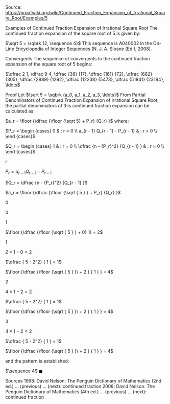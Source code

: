# 

Source: https://proofwiki.org/wiki/Continued_Fraction_Expansion_of_Irrational_Square_Root/Examples/5



Examples of Continued Fraction Expansion of Irrational Square Root
The continued fraction expansion of the square root of $5$ is given by:

$\sqrt 5 = \sqbrk {2, \sequence 4}$
This sequence is A040002 in the On-Line Encyclopedia of Integer Sequences (N. J. A. Sloane (Ed.), 2008).


Convergents
The sequence of convergents to the continued fraction expansion of the square root of $5$ begins:

$\dfrac 2 1, \dfrac 9 4, \dfrac {38} {17}, \dfrac {161} {72}, \dfrac {682} {305}, \dfrac {2889} {1292}, \dfrac {12238} {5473}, \dfrac {51841} {23184}, \ldots$


Proof
Let $\sqrt 5 = \sqbrk {a_0, a_1, a_2, a_3, \ldots}$
From Partial Denominators of Continued Fraction Expansion of Irrational Square Root, the partial denominators of this continued fraction expansion can be calculated as:

$a_r = \floor {\dfrac {\floor {\sqrt 5} + P_r} {Q_r} }$
where:

$P_r = \begin {cases} 0 & : r = 0 \\
a_{r - 1} Q_{r - 1} - P_{r - 1} & : r > 0 \\
\end {cases}$


$Q_r = \begin {cases} 1 & : r = 0 \\
\dfrac {n - {P_r}^2} {Q_{r - 1} } & : r > 0 \\
\end {cases}$





$r$

$P_r = a_{r - 1} Q_{r - 1} - P_{r - 1}$

$Q_r = \dfrac {n - {P_r}^2} {Q_{r - 1} }$

$a_r = \floor {\dfrac {\floor {\sqrt { 5 } } + P_r} {Q_r} }$


$0$

$0$

$1$

$\floor {\dfrac {\floor {\sqrt { 5 } } + 0} 1} = 2$


$1$

$2 \times 1 - 0 = 2$

$\dfrac { 5 - 2^2} { 1 } = 1$

$\floor {\dfrac {\floor {\sqrt { 5 } }\ + 2 } { 1 } } = 4$


$2$

$4 \times 1 - 2 = 2$

$\dfrac { 5 - 2^2} { 1 } = 1$

$\floor {\dfrac {\floor {\sqrt { 5 } }\ + 2 } { 1 } } = 4$


$3$

$4 \times 1 - 2 = 2$

$\dfrac { 5 - 2^2} { 1 } = 1$

$\floor {\dfrac {\floor {\sqrt { 5 } }\ + 2 } { 1 } } = 4$


and the pattern is established:

$\sequence 4$
$\blacksquare$


Sources
1998: David Nelson: The Penguin Dictionary of Mathematics (2nd ed.) ... (previous) ... (next): continued fraction
2008: David Nelson: The Penguin Dictionary of Mathematics (4th ed.) ... (previous) ... (next): continued fraction




